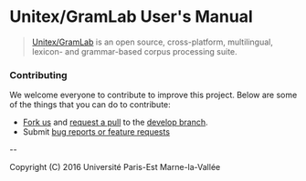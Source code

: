 # Unitex/GramLab User's Manual

> [Unitex/GramLab][unitex] is an open source, cross-platform, multilingual, lexicon- and grammar-based corpus processing suite.

### Contributing

We welcome everyone to contribute to improve this project. Below are some of the
things that you can do to contribute:

-  [Fork us](https://github.com/UnitexGramLab/unitex-doc-usermanual/fork) and [request a pull](https://github.com/UnitexGramLab/unitex-doc-usermanual/pulls) to the [develop branch](https://github.com/UnitexGramLab/unitex-doc-usermanual/tree/develop).
-  Submit [bug reports or feature requests](https://github.com/UnitexGramLab/unitex-doc-usermanual/issues)


--

Copyright (C) 2016 Université Paris-Est Marne-la-Vallée

[unitex]: http://unitexgramlab.org
